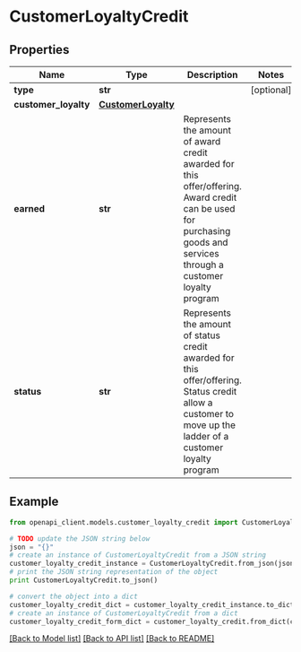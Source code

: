 # CustomerLoyaltyCredit


## Properties
Name | Type | Description | Notes
------------ | ------------- | ------------- | -------------
**type** | **str** |  | [optional] 
**customer_loyalty** | [**CustomerLoyalty**](CustomerLoyalty.md) |  | 
**earned** | **str** | Represents the amount of award credit awarded for this offer/offering. Award credit can be used for purchasing goods and services through a customer loyalty program | 
**status** | **str** | Represents the amount of status credit awarded for this offer/offering. Status credit allow a customer to move up the ladder of a customer loyalty program | 

## Example

```python
from openapi_client.models.customer_loyalty_credit import CustomerLoyaltyCredit

# TODO update the JSON string below
json = "{}"
# create an instance of CustomerLoyaltyCredit from a JSON string
customer_loyalty_credit_instance = CustomerLoyaltyCredit.from_json(json)
# print the JSON string representation of the object
print CustomerLoyaltyCredit.to_json()

# convert the object into a dict
customer_loyalty_credit_dict = customer_loyalty_credit_instance.to_dict()
# create an instance of CustomerLoyaltyCredit from a dict
customer_loyalty_credit_form_dict = customer_loyalty_credit.from_dict(customer_loyalty_credit_dict)
```
[[Back to Model list]](../README.md#documentation-for-models) [[Back to API list]](../README.md#documentation-for-api-endpoints) [[Back to README]](../README.md)


